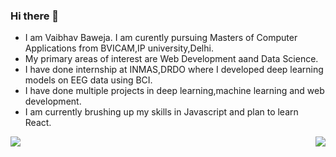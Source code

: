 ### Hi there 👋
* I am Vaibhav Baweja. I am curently pursuing Masters of Computer Applications from BVICAM,IP university,Delhi.
* My primary areas of interest are Web Development aand Data Science.
* I have done internship at INMAS,DRDO where I developed deep learning models on EEG data using BCI.
* I have done multiple projects in deep learning,machine learning and web development.
* I am currently brushing up my skills in Javascript and plan to learn React.


<img align="center" src="https://github-readme-stats.vercel.app/api?username=vaibhavbaweja7&show_icons=true&theme=tokyonight"/><img align="right" src="https://github-readme-stats.vercel.app/api/top-langs/?username=vaibhavbaweja7&theme=tokyonight&layout=compact" />

  

<!--
**vaibhavbaweja7/vaibhavbaweja7** is a ✨ _special_ ✨ repository because its `README.md` (this file) appears on your GitHub profile.

Here are some ideas to get you started:

- 🔭 I’m currently working on ...
- 🌱 I’m currently learning ...
- 👯 I’m looking to collaborate on ...
- 🤔 I’m looking for help with ...
- 💬 Ask me about ...
- 📫 How to reach me: ...
- 😄 Pronouns: ...
- ⚡ Fun fact: ...
-->
